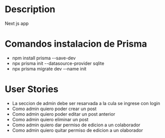 # Description
Next js app 

# Comandos instalacion de Prisma
- npm install prisma --save-dev
- npx prisma init --datasource-provider sqlite
- npx prisma migrate dev --name init

# User Stories
- La seccion de admin debe ser resarvada a la cula se ingrese con login
- Como admin quiero poder crear un post
- Como admin quiero poder editar un post anterior
- Como admin quiero eliminar un post
- Como admin quiero dar permiso de edicion a un colaborador
- Como admin quiero quitar permiso de edicion a un olaborador
